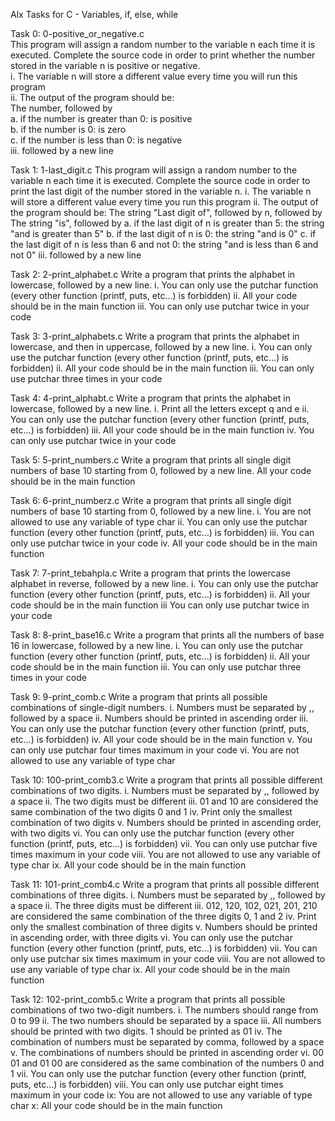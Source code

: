 Alx Tasks for C - Variables, if, else, while  

Task 0: 0-positive_or_negative.c  
This program will assign a random number to the variable n each time it is executed. Complete the source code in order to print whether the number stored in the variable n is positive or negative.  
i. The variable n will store a different value every time you will run this program  
ii. The output of the program should be:  
The number, followed by  
a. if the number is greater than 0: is positive  
b. if the number is 0: is zero  
c. if the number is less than 0: is negative  
iii. followed by a new line  


Task 1: 1-last_digit.c
This program will assign a random number to the variable n each time it is executed. Complete the source code in order to print the last digit of the number stored in the variable n.
i. The variable n will store a different value every time you run this program
ii. The output of the program should be:
The string "Last digit of", followed by
n, followed by
The string "is", followed by
a. if the last digit of n is greater than 5: the string "and is greater than 5"
b. if the last digit of n is 0: the string "and is 0"
c. if the last digit of n is less than 6 and not 0: the string "and is less than 6 and not 0"
iii. followed by a new line

Task 2: 2-print_alphabet.c
Write a program that prints the alphabet in lowercase, followed by a new line.
i. You can only use the putchar function (every other function (printf, puts, etc…) is forbidden)
ii. All your code should be in the main function
iii. You can only use putchar twice in your code

Task 3: 3-print_alphabets.c
Write a program that prints the alphabet in lowercase, and then in uppercase, followed by a new line.
i. You can only use the putchar function (every other function (printf, puts, etc…) is forbidden)
ii. All your code should be in the main function
iii. You can only use putchar three times in your code

Task 4: 4-print_alphabt.c
Write a program that prints the alphabet in lowercase, followed by a new line.
i. Print all the letters except q and e
ii. You can only use the putchar function (every other function (printf, puts, etc…) is forbidden)
iii. All your code should be in the main function
iv. You can only use putchar twice in your code

Task 5: 5-print_numbers.c
Write a program that prints all single digit numbers of base 10 starting from 0, followed by a new line.
All your code should be in the main function

Task 6: 6-print_numberz.c
Write a program that prints all single digit numbers of base 10 starting from 0, followed by a new line.
i. You are not allowed to use any variable of type char
ii. You can only use the putchar function (every other function (printf, puts, etc…) is forbidden)
iii. You can only use putchar twice in your code
iv. All your code should be in the main function

Task 7: 7-print_tebahpla.c
Write a program that prints the lowercase alphabet in reverse, followed by a new line.
i. You can only use the putchar function (every other function (printf, puts, etc…) is forbidden)
ii. All your code should be in the main function
iii  You can only use putchar twice in your code

Task 8: 8-print_base16.c
Write a program that prints all the numbers of base 16 in lowercase, followed by a new line.
i. You can only use the putchar function (every other function (printf, puts, etc…) is forbidden)
ii. All your code should be in the main function
iii. You can only use putchar three times in your code

Task 9: 9-print_comb.c
Write a program that prints all possible combinations of single-digit numbers.
i. Numbers must be separated by ,, followed by a space
ii. Numbers should be printed in ascending order
iii. You can only use the putchar function (every other function (printf, puts, etc…) is forbidden)
iv. All your code should be in the main function
v. You can only use putchar four times maximum in your code
vi. You are not allowed to use any variable of type char

Task 10: 100-print_comb3.c
Write a program that prints all possible different combinations of two digits.
i. Numbers must be separated by ,, followed by a space
ii. The two digits must be different
iii. 01 and 10 are considered the same combination of the two digits 0 and 1
iv. Print only the smallest combination of two digits
v. Numbers should be printed in ascending order, with two digits
vi. You can only use the putchar function (every other function (printf, puts, etc…) is forbidden)
vii. You can only use putchar five times maximum in your code
viii. You are not allowed to use any variable of type char
ix. All your code should be in the main function

Task 11: 101-print_comb4.c
Write a program that prints all possible different combinations of three digits.
i. Numbers must be separated by ,, followed by a space
ii. The three digits must be different
iii. 012, 120, 102, 021, 201, 210 are considered the same combination of the three digits 0, 1 and 2
iv. Print only the smallest combination of three digits
v. Numbers should be printed in ascending order, with three digits
vi. You can only use the putchar function (every other function (printf, puts, etc…) is forbidden)
vii. You can only use putchar six times maximum in your code
viii. You are not allowed to use any variable of type char
ix. All your code should be in the main function

Task 12: 102-print_comb5.c
Write a program that prints all possible combinations of two two-digit numbers.
i. The numbers should range from 0 to 99
ii. The two numbers should be separated by a space
iii. All numbers should be printed with two digits. 1 should be printed as 01
iv. The combination of numbers must be separated by comma, followed by a space
v. The combinations of numbers should be printed in ascending order
vi. 00 01 and 01 00 are considered as the same combination of the numbers 0 and 1
vii. You can only use the putchar function (every other function (printf, puts, etc…) is forbidden)
viii. You can only use putchar eight times maximum in your code
ix: You are not allowed to use any variable of type char
x: All your code should be in the main function
